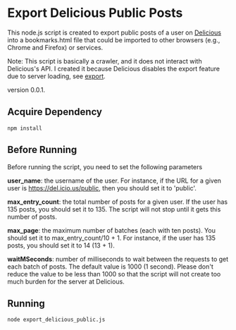 # Export Delicious Public Posts

This node.js script is created to export public posts of a user on [Delicious](https://del.icio.us/) into a bookmarks.html file that could be imported to other browsers (e.g., Chrome and Firefox) or services.

Note: This script is basically a crawler, and it does not interact with Delicious's API. I created it because Delicious disables the export feature due to server loading, see [export](https://del.icio.us/export).

version 0.0.1.

## Acquire Dependency
```
npm install
```
## Before Running

Before running the script, you need to set the following parameters

**user_name**: the username of the user. For instance, if the URL for a given user is https://del.icio.us/public, then you should set it to 'public'.

**max_entry_count**: the total number of posts for a given user. If the user has 135 posts, you should set it to 135. The script will not stop until it gets this number of posts.

**max_page**: the maximum number of batches (each with ten posts). You should set it to max_entry_count/10 + 1. For instance, if the user has 135 posts, you should set it to 14 (13 + 1).

**waitMSeconds**: number of milliseconds to wait between the requests to get each batch of posts. The default value is 1000 (1 second). Please don't reduce the value to be less than 1000 so that the script will not create too much burden for the server at Delicious.

## Running
```
node export_delicious_public.js
```
